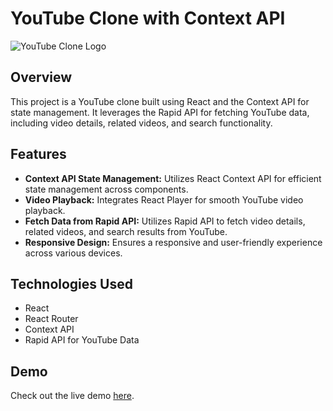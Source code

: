 # YouTube Clone with Context API

![YouTube Clone Logo](https://icons8.com/icon/19318/youtube)

## Overview

This project is a YouTube clone built using React and the Context API for state management. It leverages the Rapid API for fetching YouTube data, including video details, related videos, and search functionality.

## Features

- **Context API State Management:** Utilizes React Context API for efficient state management across components.
- **Video Playback:** Integrates React Player for smooth YouTube video playback.
- **Fetch Data from Rapid API:** Utilizes Rapid API to fetch video details, related videos, and search results from YouTube.
- **Responsive Design:** Ensures a responsive and user-friendly experience across various devices.

## Technologies Used

- React
- React Router
- Context API
- Rapid API for YouTube Data

## Demo

Check out the live demo [here](link_to_your_demo).
